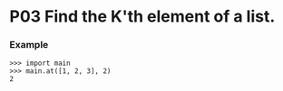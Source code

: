 # P03 Find the K'th element of a list.

### Example
```
>>> import main
>>> main.at([1, 2, 3], 2)
2
```
